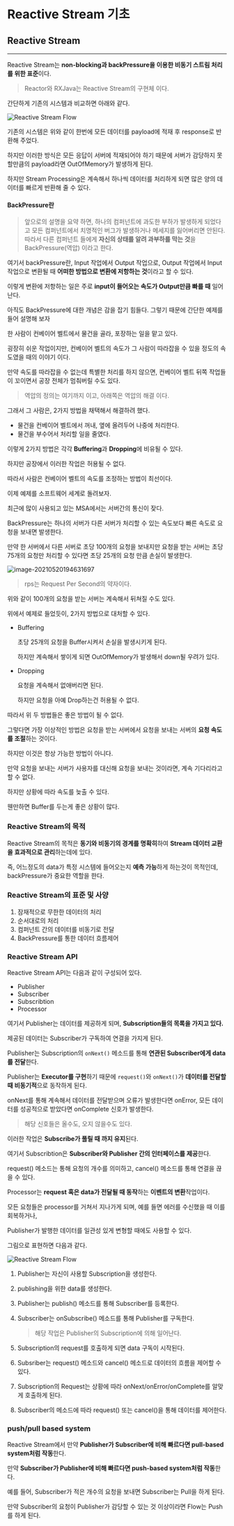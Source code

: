 # Reactive Stream 기초

## Reactive Stream

---

Reactive Stream는 **non-blocking과 backPressure을 이용한 비동기 스트림 처리를 위한 표준**이다.

> Reactor와 RXJava는 Reactive Stream의 구현체 이다.

간단하게 기존의 시스템과 비교하면 아래와 같다.

![Reactive Stream Flow](./images/reactivestream_gap.png)

기존의 시스템은 위와 같이 한번에 모든 데이터를 payload에 적재 후 response로 반환해 주었다.

하지만 이러한 방식은 모든 응답이 서버에 적재되어야 하기 때문에 서버가 감당하지 못할만큼의 payload라면 OutOfMemory가 발생하게 된다.



하지만 Stream Processing은 계속해서 하나씩 데이터를 처리하게 되면 많은 양의 데이터를 빠르게 반환해 줄 수 있다.



#### BackPressure란

> 앞으로의 설명을 요약 하면, 하나의 컴퍼넌트에 과도한 부하가 발생하게 되었다고 모든 컴퍼넌트에서 치명적인 버그가 발생하거나 메세지를 잃어버리면 안된다. 따라서 다른 컴퍼넌트 들에게 **자신의 상태를 알려 과부하를 막는 것**을 BackPressure(역압) 이라고 한다.

여기서 backPressure란, Input 작업에서 Output 작업으로, Output 작업에서 Input 작업으로 변환될 때 **어떠한 방법으로 변환에 저항하는 것**이라고 할 수 있다.

이렇게 변환에 저항하는 일은 주로 **input이 들어오는 속도가 Output만큼 빠를 때** 일어난다.



아직도 BackPressure에 대한 개념은 감을 잡기 힘들다. 그렇기 때문에 간단한 예제를 들어 설명해 보자



한 사람이 컨베이어 벨트에서 물건을 골라, 포장하는 일을 맡고 있다.

굉장히 쉬운 작업이지만, 컨베이어 벨트의 속도가 그 사람이 따라잡을 수 있을 정도의 속도였을 때의 이야기 이다.

만약 속도를 따라잡을 수 없는데 특별한 처리를 하지 않으면, 컨베이어 벨트 뒤쪽 작업들이 꼬이면서 공장 전체가 멈춰버릴 수도 있다.

> 역압의 정의는 여기까지 이고, 아래쪽은 역압의 해결 이다.

그래서 그 사람은, 2가지 방법을 채택해서 해결하려 했다.

- 물건을 컨베이어 벨트에서 꺼내, 옆에 올려두어 나중에 처리한다.
- 물건을 부수어서 처리할 일을 줄였다.



이렇게 2가지 방법은 각각 **Buffering**과 **Dropping**에 비유될 수 있다.

하지만 공장에서 이러한 작업은 허용될 수 없다.

따라서 사람은 컨베이어 벨트의 속도를 조정하는 방법이 최선이다.



이제 예제를 소프트웨어 세계로 돌려보자.

최근에 많이 사용되고 있는 MSA에서는 서버간의 통신이 잦다.

BackPressure는 하나의 서버가 다른 서버가 처리할 수 있는 속도보다 빠른 속도로 요청을 보내면 발생한다.



만약 한 서버에서 다른 서버로 초당 100개의 요청을 보내지만 요청을 받는 서버는 초당 75개의 요청만 처리할 수 있다면 초당 25개의 요청 만큼 손실이 발생한다.

![image-20210520194631697](./images/backpressure_msa.png)

> rps는 Request Per Second의 약자이다.

위와 같이 100개의 요청을 받는 서버는 계속해서 뒤쳐질 수도 있다.

위에서 예제로 들었듯이, 2가지 방법으로 대처할 수 있다.

- Buffering

  초당 25개의 요청을 Buffer시켜서 손실을 발생시키게 된다.

  하지만 계속해서 쌓이게 되면 OutOfMemory가 발생해서 down될 우려가 있다.

- Dropping

  요청을 계속해서 없애버리면 된다.

  하지만 요청을 아예 Drop하는건 허용될 수 없다.



따라서 위 두 방법들은 좋은 방법이 될 수 없다.

그렇다면 가장 이상적인 방법은 요청을 받는 서버에서 요청을 보내는 서버의 **요청 속도를 조절**하는 것이다.

하지만 이것은 항상 가능한 방법이 아니다.

만약 요청을 보내는 서버가 사용자를 대신해 요청을 보내는 것이라면, 계속 기다리라고 할 수 없다.

하지만 상황에 따라 속도를 늦출 수 있다.

웬만하면 Buffer를 두는게 좋은 상황이 많다.



### Reactive Stream의 목적

Reactive Stream의 목적은 **동기와 비동기의 경계를 명확히**하여 **Stream 데이터 교환을 효과적으로 관리**하는데에 있다.

즉, 어느정도의 data가 특정 시스템에 들어오는지 **예측 가능**하게 하는것이 목적인데, backPressure가 중요한 역할을 한다.



### Reactive Stream의 표준 및 사양

1. 잠재적으로 무한한 데이터의 처리
2. 순서대로의 처리
3. 컴퍼넌트 간의 데이터를 비동기로 전달
4. BackPressure를 통한 데이터 흐름제어



### Reactive Stream  API

Reactive Stream API는 다음과 같이 구성되어 있다.

- Publisher
- Subscriber
- Subscribtion
- Processor

여기서 Publisher는 데이터를 제공하게 되며, **Subscription들의 목록을 가지고 있다.**

제공된 데이터는 Subscriber가 구독하여 연결을 가지게 된다.

   

Publisher는  Subscription의 `onNext()` 메소드를 통해 **연관된 Subscriber에게 data를 전달**한다.

Publisher는 **Executor를 구현**하기 때문에 `request()`와 `onNext()`가 **데이터를 전달할 때 비동기적**으로 동작하게 된다.

   

onNext를 통해 계속해서 데이터를 전달받으며 오류가 발생한다면 onError, 모든 데이터를 성공적으로 받았다면 onComplete 신호가 발생한다.

> 해당 신호들은 올수도, 오지 않을수도 있다.

이러한 작업은 **Subscribe가 풀릴 때 까지 유지**된다.



여기서 Subscribtion은 **Subscriber와 Publisher 간의 인터페이스를 제공**한다.

request() 메소드는 통해 요청의 개수를 의미하고, cancel() 메소드를 통해 연결을 끊을 수 있다.



Processor는 **request 혹은 data가 전달될 때 동작**하는 **이벤트의 변환**작업이다.

모든 요청들은 processor를 거쳐서 지나가게 되며, 예를 들면 에러를 수신했을 때 이를 회복하거나,

Publisher가 발행한 데이터를 일관성 있게 변형할 때에도 사용할 수 있다.

그림으로 표현하면 다음과 같다.

![Reactive Stream Flow](./images/reactive_stream_workflow.png)

1. Publisher는 자신이 사용할 Subscription을 생성한다.

2. publishing을 위한 data를 생성한다.

3. Publisher는 publish() 메소드를 통해 Subscriber를 등록한다.

4. Subscriber는 onSubscribe() 메소드를 통해 Publisher를 구독한다.

   > 해당 작업은 Publisher의 Subscription에 의해 일어난다.

5. Subscription의 request를 호출하게 되면 data 구독이 시작된다.

6. Subsriber는 request() 메소드와 cancel() 메소드로 데이터의 흐름을 제어할 수 있다.

7. Subscription의 Request는 상황에 따라 onNext/onError/onComplete를 알맞게 호출하게 된다.

8. Subscriber의 메소드에 따라 request() 또는 cancel()을 통해 데이터를 제어한다.

   

### push/pull based system

Reactive Stream에서 만약 **Publisher가 Subscriber에 비해 빠르다면 pull-based system처럼 작동**한다.

만약 **Subscriber가 Publisher에 비해 빠르다면 push-based system처럼 작동**한다.

   

예를 들어, Subscriber가 적은 개수의 요청을 보내면 Subscriber는 Pull을 하게 된다.

만약 Subscriber의 요청이 Publisher가 감당할 수 있는 것 이상이라면 Flow는 Push를 하게 된다.